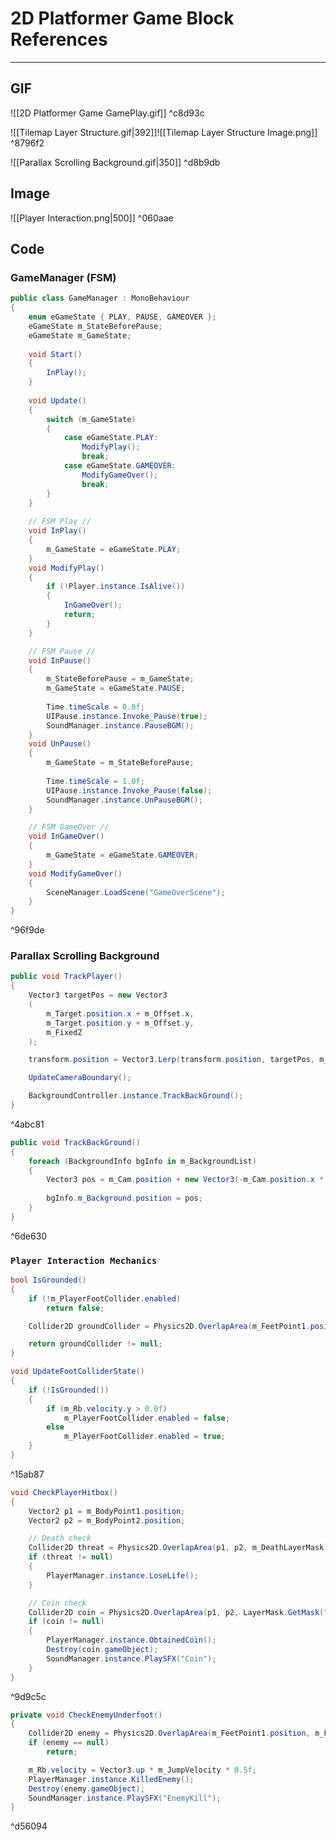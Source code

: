 # 2D Platformer Game Block References
---
## GIF
![[2D Platformer Game GamePlay.gif]] ^c8d93c

![[Tilemap Layer Structure.gif|392]]![[Tilemap Layer Structure Image.png]]  ^8796f2


![[Parallax Scrolling Background.gif|350]] ^d8b9db

## Image
![[Player Interaction.png|500]] ^060aae

## Code

### GameManager (FSM)
```csharp
public class GameManager : MonoBehaviour
{
    enum eGameState { PLAY, PAUSE, GAMEOVER };
    eGameState m_StateBeforePause;
    eGameState m_GameState;
    
    void Start()
    {
        InPlay();
    }
    
	void Update()
	{
		switch (m_GameState)
		{
			case eGameState.PLAY:
				ModifyPlay();
				break;
			case eGameState.GAMEOVER:
				ModifyGameOver();
				break;
		}
	}
    
	// FSM Play //
    void InPlay()
    {
	    m_GameState = eGameState.PLAY;
    }
    void ModifyPlay()
    {
	    if (!Player.instance.IsAlive())
	    {
		    InGameOver();
		    return;
	    }
    }

	// FSM Pause //
	void InPause()
	{
		m_StateBeforePause = m_GameState;
		m_GameState = eGameState.PAUSE;
		
		Time.timeScale = 0.0f;
		UIPause.instance.Invoke_Pause(true);
		SoundManager.instance.PauseBGM();
	}
	void UnPause()
	{
		m_GameState = m_StateBeforePause;
		
		Time.timeScale = 1.0f;
		UIPause.instance.Invoke_Pause(false);
		SoundManager.instance.UnPauseBGM();
	}

	// FSM GameOver //
    void InGameOver()
    {
	    m_GameState = eGameState.GAMEOVER;
    }
    void ModifyGameOver()
    {
	    SceneManager.LoadScene("GameOverScene");
    }
}
```

^96f9de

### Parallax Scrolling Background
```csharp
public void TrackPlayer()
{
	Vector3 targetPos = new Vector3
	(
		m_Target.position.x + m_Offset.x,
		m_Target.position.y + m_Offset.y,
		m_FixedZ
	);

	transform.position = Vector3.Lerp(transform.position, targetPos, m_Smooth * Time.deltaTime);

	UpdateCameraBoundary();

	BackgroundController.instance.TrackBackGround();
}
```

^4abc81

```csharp
public void TrackBackGround()
{
	foreach (BackgroundInfo bgInfo in m_BackgroundList)
	{
		Vector3 pos = m_Cam.position + new Vector3(-m_Cam.position.x * bgInfo.m_Percent, 0, m_DepthZ);
		
		bgInfo.m_Background.position = pos;
	}
}
```

^6de630

### `Player Interaction Mechanics`
```csharp
bool IsGrounded()
{
	if (!m_PlayerFootCollider.enabled)
		return false;

	Collider2D groundCollider = Physics2D.OverlapArea(m_FeetPoint1.position, m_FeetPoint2.position, m_PlatformLayerMask);

	return groundCollider != null;
}

void UpdateFootColliderState()
{
	if (!IsGrounded())
	{
		if (m_Rb.velocity.y > 0.0f)
			m_PlayerFootCollider.enabled = false;
		else
			m_PlayerFootCollider.enabled = true;
	}
}
```

^15ab87

```csharp
void CheckPlayerHitbox()
{
	Vector2 p1 = m_BodyPoint1.position;
	Vector2 p2 = m_BodyPoint2.position;

	// Death check
	Collider2D threat = Physics2D.OverlapArea(p1, p2, m_DeathLayerMask);
	if (threat != null)
	{
		PlayerManager.instance.LoseLife();
	}

	// Coin check
	Collider2D coin = Physics2D.OverlapArea(p1, p2, LayerMask.GetMask("Coin"));
	if (coin != null)
	{
		PlayerManager.instance.ObtainedCoin();
		Destroy(coin.gameObject);
		SoundManager.instance.PlaySFX("Coin");
	}
}
```

^9d9c5c

```csharp
private void CheckEnemyUnderfoot()
{
	Collider2D enemy = Physics2D.OverlapArea(m_FeetPoint1.position, m_FeetPoint2.position, m_KillLayerMask);
	if (enemy == null)
		return;

	m_Rb.velocity = Vector3.up * m_JumpVelocity * 0.5f;
	PlayerManager.instance.KilledEnemy();
	Destroy(enemy.gameObject);
	SoundManager.instance.PlaySFX("EnemyKill");
}
```

^d56094
